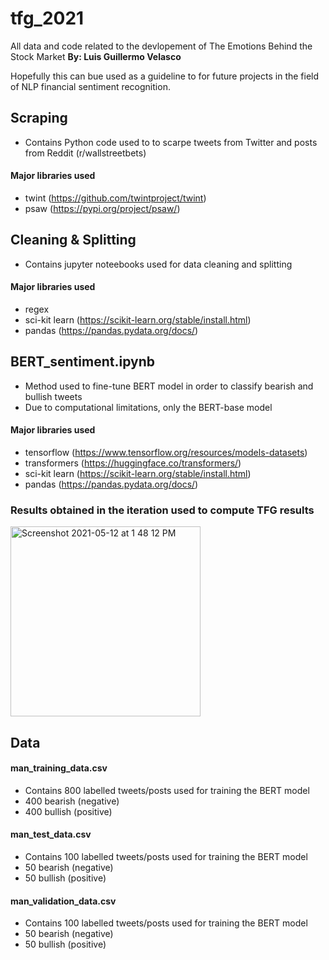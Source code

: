 # tfg_2021
All data and code related to the devlopement of The Emotions Behind the Stock Market
**By: Luis Guillermo Velasco**

Hopefully this can bue used as a guideline to for future projects in the field of NLP financial sentiment recognition.

## Scraping
* Contains Python code used to to scarpe tweets from Twitter and posts from Reddit (r/wallstreetbets)
#### Major libraries used
* twint (https://github.com/twintproject/twint)
* psaw (https://pypi.org/project/psaw/)

## Cleaning & Splitting
* Contains jupyter noteebooks used for data cleaning and splitting 
#### Major libraries used
* regex
* sci-kit learn (https://scikit-learn.org/stable/install.html)
* pandas (https://pandas.pydata.org/docs/)

## BERT_sentiment.ipynb
* Method used to fine-tune BERT model in order to classify bearish and bullish tweets
* Due to computational limitations, only the BERT-base model
#### Major libraries used
* tensorflow (https://www.tensorflow.org/resources/models-datasets)
* transformers (https://huggingface.co/transformers/)
* sci-kit learn (https://scikit-learn.org/stable/install.html)
* pandas (https://pandas.pydata.org/docs/)

### Results obtained in the iteration used to compute TFG results
<img width="304" alt="Screenshot 2021-05-12 at 1 48 12 PM" src="https://user-images.githubusercontent.com/42964815/117970713-42c26800-b329-11eb-997a-24f80bda9bb0.png">

## Data
#### man_training_data.csv
* Contains 800 labelled tweets/posts used for training the BERT model
* 400 bearish (negative)
* 400 bullish (positive)
#### man_test_data.csv
* Contains 100 labelled tweets/posts used for training the BERT model
* 50 bearish (negative)
* 50 bullish (positive)
#### man_validation_data.csv
* Contains 100 labelled tweets/posts used for training the BERT model
* 50 bearish (negative)
* 50 bullish (positive)
